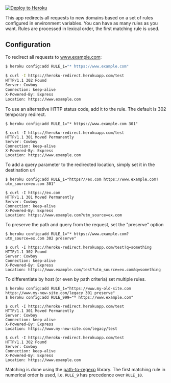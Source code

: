 
[![Deploy to Heroku](https://www.herokucdn.com/deploy/button.png)](https://heroku.com/deploy)

This app redirects all requests to new domains based on a set of rules configured
in environment variables.  You can have as many rules as you want.  Rules
are processed in lexical order, the first matching rule is used.

## Configuration

To redirect all requests to www.example.com:

```bash
$ heroku config:add RULE_1="* https://www.example.com"

$ curl -I https://heroku-redirect.herokuapp.com/test
HTTP/1.1 302 Found
Server: Cowboy
Connection: keep-alive
X-Powered-By: Express
Location: https://www.example.com
```

To use an alternative HTTP status code, add it to the rule.  The default is 302
temporary redirect.
```
$ heroku config:add RULE_1="* https://www.example.com 301"

$ curl -I https://heroku-redirect.herokuapp.com/test
HTTP/1.1 301 Moved Permanently
Server: Cowboy
Connection: keep-alive
X-Powered-By: Express
Location: https://www.example.com
```

To add a query parameter to the redirected location, simply set it in the destination url
```
$ heroku config:add RULE_1="https?//ex.com https://www.example.com?utm_source=ex.com 301"

$ curl -I https://ex.com
HTTP/1.1 301 Moved Permanently
Server: Cowboy
Connection: keep-alive
X-Powered-By: Express
Location: https://www.example.com?utm_source=ex.com
```

To preserve the path and query from the request, set the "preserve" option

```
$ heroku config:add RULE_1="* https://www.example.com?utm_source=ex.com 302 preserve"

$ curl -I https://heroku-redirect.herokuapp.com/test?q=something
HTTP/1.1 302 Found
Server: Cowboy
Connection: keep-alive
X-Powered-By: Express
Location: https://www.example.com/test?utm_source=ex.com&q=something
```

To differentiate by host (or even by path criteria) set multiple rules.

```
$ heroku config:add RULE_1="https://www.my-old-site.com https://www.my-new-site.com/legacy 301 preserve"
$ heroku config:add RULE_999="* https://www.example.com"

$ curl -I https://heroku-redirect.herokuapp.com/test
HTTP/1.1 301 Moved Permanently
Server: Cowboy
Connection: keep-alive
X-Powered-By: Express
Location: https://www.my-new-site.com/legacy/test

$ curl -I https://heroku-redirect.herokuapp.com/test
HTTP/1.1 302 Found
Server: Cowboy
Connection: keep-alive
X-Powered-By: Express
Location: https://www.example.com
```

Matching is done using the [path-to-regexp](https://www.npmjs.com/package/path-to-regexp) library.  The first
matching rule in numerical order is used, i.e. `RULE_9` has precedence over `RULE_10`.
